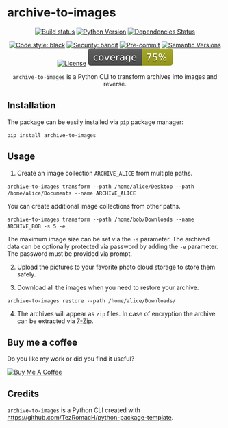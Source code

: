 # archive-to-images

<div align="center">

[![Build status](https://github.com/Peco602/archive-to-images/workflows/build/badge.svg?branch=main&event=push)](https://github.com/Peco602/archive-to-images/actions?query=workflow%3Abuild)
[![Python Version](https://img.shields.io/pypi/pyversions/archive-to-images.svg)](https://pypi.org/project/archive-to-images/)
[![Dependencies Status](https://img.shields.io/badge/dependencies-up%20to%20date-brightgreen.svg)](https://github.com/Peco602/archive-to-images/pulls?utf8=%E2%9C%93&q=is%3Apr%20author%3Aapp%2Fdependabot)

[![Code style: black](https://img.shields.io/badge/code%20style-black-000000.svg)](https://github.com/psf/black)
[![Security: bandit](https://img.shields.io/badge/security-bandit-green.svg)](https://github.com/PyCQA/bandit)
[![Pre-commit](https://img.shields.io/badge/pre--commit-enabled-brightgreen?logo=pre-commit&logoColor=white)](https://github.com/Peco602/archive-to-images/blob/main/.pre-commit-config.yaml)
[![Semantic Versions](https://img.shields.io/badge/%20%20%F0%9F%93%A6%F0%9F%9A%80-semantic--versions-e10079.svg)](https://github.com/Peco602/archive-to-images/releases)
[![License](https://img.shields.io/github/license/Peco602/archive-to-images)](https://github.com/Peco602/archive-to-images/blob/main/LICENSE)
![Coverage Report](https://raw.githubusercontent.com/Peco602/archive-to-images/dev/assets/images/coverage.svg)

`archive-to-images` is a Python CLI to transform archives into images and reverse.

</div>


## Installation

The package can be easily installed via `pip` package manager:

```
pip install archive-to-images
```


## Usage

1. Create an image collection `ARCHIVE_ALICE` from multiple paths.

```
archive-to-images transform --path /home/alice/Desktop --path /home/alice/Documents --name ARCHIVE_ALICE
```

You can create additional image collections from other paths. 

```
archive-to-images transform --path /home/bob/Downloads --name ARCHIVE_BOB -s 5 -e
```

The maximum image size can be set via the `-s` parameter. The archived data can be optionally protected via password by adding the `-e` parameter. The password must be provided via prompt.

2. Upload the pictures to your favorite photo cloud storage to store them safely.

3. Download all the images when you need to restore your archive.

```
archive-to-images restore --path /home/alice/Downloads/
```

4. The archives will appear as `zip` files. In case of encryption the archive can be extracted via [7-Zip](https://www.7-zip.org/download.html).


## Buy me a coffee

Do you like my work or did you find it useful?

<a href="https://www.buymeacoffee.com/peco602" target="_blank"><img src="https://cdn.buymeacoffee.com/buttons/v2/default-yellow.png" alt="Buy Me A Coffee" style="height: 60px !important;width: 217px !important;" ></a>


## Credits

`archive-to-images` is a Python CLI created with https://github.com/TezRomacH/python-package-template.

